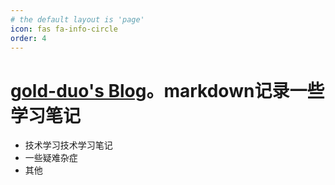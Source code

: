 ```yaml
---
# the default layout is 'page'
icon: fas fa-info-circle
order: 4
---
```


# [gold-duo's Blog](https://gold-duo.github.io)。markdown记录一些学习笔记
- 技术学习技术学习笔记
- 一些疑难杂症
- 其他

